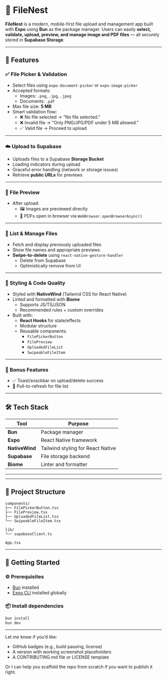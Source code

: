 # 📁 FileNest

**FileNest** is a modern, mobile-first file upload and management app built with **Expo** using **Bun** as the package manager. Users can easily **select, validate, upload, preview, and manage image and PDF files** — all securely stored in **Supabase Storage**.

---

## 🚀 Features

### ✅ File Picker & Validation
- Select files using `expo-document-picker` or `expo-image-picker`
- Accepted formats:
  - Images: `.png`, `.jpg`, `.jpeg`
  - Documents: `.pdf`
- Max file size: **5 MB**
- Smart validation flow:
  - ❌ No file selected → "No file selected."
  - ❌ Invalid file → "Only PNG/JPG/PDF under 5 MB allowed."
  - ✅ Valid file → Proceed to upload

---

### ☁️ Upload to Supabase
- Uploads files to a Supabase **Storage Bucket**
- Loading indicators during upload
- Graceful error handling (network or storage issues)
- Retrieve **public URLs** for previews

---

### 👀 File Preview
- After upload:
  - 🖼️ Images are previewed directly
  - 📄 PDFs open in browser via `WebBrowser.openBrowserAsync()`

---

### 📄 List & Manage Files
- Fetch and display previously uploaded files
- Show file names and appropriate previews
- **Swipe-to-delete** using `react-native-gesture-handler`
  - Delete from Supabase
  - Optimistically remove from UI

---

### 🎨 Styling & Code Quality
- Styled with **NativeWind** (Tailwind CSS for React Native)
- Linted and formatted with **Biome**
  - Supports JS/TS/JSON
  - Recommended rules + custom overrides
- Built with:
  - **React Hooks** for state/effects
  - Modular structure
  - Reusable components:
    - `FilePickerButton`
    - `FilePreview`
    - `UploadedFileList`
    - `SwipeableFileItem`

---

### 🌟 Bonus Features
- ✅ Toast/snackbar on upload/delete success
- 🔄 Pull-to-refresh for file list

---

## 🛠 Tech Stack

| Tool         | Purpose                           |
|--------------|-----------------------------------|
| **Bun**      | Package manager                   |
| **Expo**     | React Native framework            |
| **NativeWind** | Tailwind styling for React Native |
| **Supabase** | File storage backend              |
| **Biome**    | Linter and formatter              |


---

---

## 🧰 Project Structure

```plaintext
components/
├── FilePickerButton.tsx
├── FilePreview.tsx
├── UploadedFileList.tsx
└── SwipeableFileItem.tsx

lib/
└── supabaseClient.ts

App.tsx
```



---

## 🏁 Getting Started

### ⚙️ Prerequisites

- [Bun](https://bun.sh/) installed
- [Expo CLI](https://docs.expo.dev/get-started/installation/) installed globally

### 📦 Install dependencies

```bash
bun install
bun dev
```


---

Let me know if you’d like:
- GitHub badges (e.g., build passing, license)
- A version with working screenshot placeholders
- A CONTRIBUTING.md file or LICENSE template

Or I can help you scaffold the repo from scratch if you want to publish it right.
